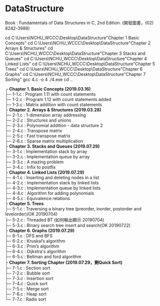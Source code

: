 # DataStructure
Book : Fundamentals of Data Structures in C, 2nd Edition. (開發圖書，(02) 8242-3988)<br />

 cd C:\Users\NCHU_WCCC\Desktop\DataStructure\"Chapter 1 Basic Concepts"
 cd C:\Users\NCHU_WCCC\Desktop\DataStructure\"Chapter 2 Arrays & Structures"
 cd C:\Users\NCHU_WCCC\Desktop\DataStructure\"Chapter 3 Stacks and Queues"
 cd C:\Users\NCHU_WCCC\Desktop\DataStructure\"Chapter 4 Linked Lists"
 cd C:\Users\NCHU_WCCC\Desktop\DataStructure\"Chapter 5 Trees"
 cd C:\Users\NCHU_WCCC\Desktop\DataStructure\"Chapter 6 Graphs"
 cd C:\Users\NCHU_WCCC\Desktop\DataStructure\"Chapter 7 Sorting"
 gcc 4.c -o 4
 ./4.exe
 cd ..

┌<b> Chapter 1. Basic Concepts (2019.03.16)</b><br />
├─ 1-1.c : Program 1.11 with count statements<br />
├─ 1-2.c : Program 1.12 with count statements added<br />
├─ 1-3.c : Matrix addition with count statements<br />
├<b> Chapter 2. Arrays & Structures (2019.03.28)</b><br />
├─ 2-1.c : 1-dimension array addressing<br />
├─ 2-2.c : Structures and unions<br />
├─ 2-3.c : Polynomial addition - data structure 2<br />
├─ 2-4.c : Transpose matrix<br />
├─ 2-5.c : Fast transpose matrix<br />
├─ 2-6.c : Sparse matrix multiplication<br />
├<b> Chapter 3. Stacks and Queues (2019.07.29)</b><br />
├─ 3-1.c : Implementation stack by array<br />
├─ 3-2.c : Implementation queue by array<br />
├─ 3-3.c : A mazing problem<br />
├─ 3-4.c : Infix to postfix <br />
├<b> Chapter 4. Linked Lists (2019.07.29)</b><br />
├─ 4-1.c : Inserting and deleting nodes in a list<br />
├─ 4-2.c : Implementation stack by linked lists<br />
├─ 4-3.c : Implementation queue by linked lists<br />
├─ 4-4.c : Algorithm for adding polynomials<br />
├─ 4-5.c : Equivalence relations<br />
├<b> Chapter 5. Trees</b><br />
├─ 5-1.c : Traversing a binary tree (preorder, inorder, postorder and levelorder)(OK 20190704)<br />
├─ 5-2.c : Threaded BT (如何輸出顯示 20190704)<br />
├─ 5-3.c : Binary search tree insert and search(OK 20190722)<br />
├<b> Chapter 6. Graphs (2019.07.29)</b><br />
├─ 6-1.c : DFS and BFS <br />
├─ 6-2.c : Kruskal’s algorithm<br />
├─ 6-3.c : Prim’s algorithm<br />
├─ 6-4.c : Dijkstra's algorithm<br />
├─ 6-5.c : Bellman and ford algorithm<br />
├<b> Chapter 7. Sorting Chapter (2019.07.29，剩Quick Sort)</b><br />
├─ 7-1.c : Section sort<br />
├─ 7-2.c : Bubble sort<br />
├─ 7-3.c : Insertion sort<br />
├─ 7-4.c : Quick sort<br />
├─ 7-5.c : Merge sort<br />
├─ 7-6.c : Heap sort<br />
└─ 7-7.c : Radix sort<br />